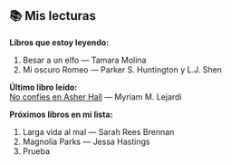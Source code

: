 ## 📚 Mis lecturas

**Libros que estoy leyendo:**  
  1. Besar a un elfo — Tamara Molina  
  2. Mi oscuro Romeo — Parker S. Huntington y L.J. Shen  

**Último libro leído:**  
  [No confíes en Asher Hall](../../Reseñas/No%20confíes%20en%20Asher%20Hall.md#reseña-de-lucía) — Myriam M. Lejardi  

**Próximos libros en mi lista:**  
  1. Larga vida al mal — Sarah Rees Brennan  
  2. Magnolia Parks — Jessa Hastings  
  3. Prueba

